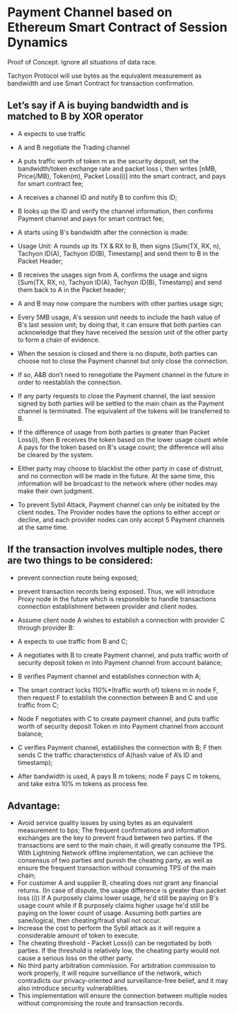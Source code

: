 # Payment Channel based on Ethereum Smart Contract of Session Dynamics 
Proof of Concept. Ignore all situations of data race.

Tachyon Protocol will use bytes as the equivalent measurement as bandwidth and use Smart Contract for transaction confirmation.

## Let’s say if A is buying bandwidth and is matched to B by XOR operator

- A expects to use traffic
- A and B negotiate the Trading channel
 - A puts traffic worth of token m as the security deposit, set the bandwidth/token exchange rate and packet loss i, then writes [nMB, Price(/MB), Token(m), Packet Loss(i)] into the smart contract, and pays for smart contract fee;
 - A receives a channel ID and notify B to confirm this ID;
 - B looks up the ID and verify the channel information, then confirms Payment channel and pays for smart contract fee;

- A starts using B's bandwidth after the connection is made:
 - Usage Unit: A rounds up its TX & RX to B, then signs [Sum(TX, RX, n), Tachyon ID(A), Tachyon ID(B), Timestamp] and send them to B in the Packet Header;
 - B receives the usages sign from A, confirms the usage and signs [Sum(TX, RX, n), Tachyon ID(A), Tachyon ID(B), Timestamp] and send them back to A in the Packet header;
 - A and B may now compare the numbers with other parties usage sign;
 - Every 5MB usage, A's session unit needs to include the hash value of B's last session unit; by doing that, it can ensure that both parties can acknowledge that they have received the session unit of the other party to form a chain of evidence.
- When the session is closed and there is no dispute, both parties can choose not to close the Payment channel but only close the connection.
 - If so, A&B don’t need to renegotiate the Payment channel in the future in order to reestablish the connection.
 - If any party requests to close the Payment channel, the last session signed by both parties will be settled to the main chain as the Payment channel is terminated. The equivalent of the tokens will be transferred to B.
 
- If the difference of usage from both parties is greater than Packet Loss(i), then B receives the token based on the lower usage count while A pays for the token based on B's usage count; the difference will also be cleared by the system.
- Either party may choose to blacklist the other party in case of distrust, and no connection will be made in the future. At the same time, this information will be broadcast to the network where other nodes may make their own judgment.
- To prevent Sybil Attack, Payment channel can only be initiated by the client nodes. The Provider nodes have the options to either accept or decline, and each provider nodes can only accept 5 Payment channels at the same time.

## If the transaction involves multiple nodes, there are two things to be considered:
- prevent connection route being exposed; 
- prevent transaction records being exposed. Thus, we will introduce Proxy node in the future which is responsible to handle transactions connection establishment between provider and client nodes.

- Assume client node A wishes to establish a connection with provider C through provider B:

- A expects to use traffic from B and C;
 - A negotiates with B to create Payment channel, and puts traffic worth of security deposit token m into Payment channel from account balance;
 - B verifies Payment channel and establishes connection with A;
 - The smart contract locks 110%*(traffic worth of) tokens m in node F, then request F to establish the connection between B and C and use traffic from C;
 - Node F negotiates with C to create payment channel, and puts traffic worth of security deposit Token m into Payment channel from account balance;
 - C verifies Payment channel, establishes the connection with B; F then sends C the traffic characteristics of A(hash value of A’s ID and timestamp);
 - After bandwidth is used, A pays B m tokens; node F pays C m tokens, and take extra 10% m tokens as process fee.


## Advantage:
- Avoid service quality issues by using bytes as an equivalent measurement to bps;
The frequent confirmations and information exchanges are the key to prevent fraud between two parties. If the transactions are sent to the main chain, it will greatly consume the TPS. With Lightning Network offline implementation, we can achieve the consensus of two parties and punish the cheating party, as well as ensure the frequent transaction without consuming TPS of the main chain;
- For customer A and supplier B, cheating does not grant any financial returns. (In case of dispute, the usage difference is greater than packet loss (i)) If A purposely claims lower usage, he'd still be paying on B's usage count while if B purposely claims higher usage he'd still be paying on the lower count of usage. Assuming both parties are sane/logical, then cheating/fraud shall not occur.
 - Increase the cost to perform the Sybil attack as it will require a considerable amount of token to execute.
 - The cheating threshold - Packet Loss(i) can be negotiated by both parties. If the threshold is relatively low, the cheating party would not cause a serious loss on the other party.
 - No third party arbitration commission. For arbitration commission to work properly, it will require surveillance of the network, which contradicts our privacy-oriented and surveillance-free belief, and it may also introduce security vulnerabilities.
 - This implementation will ensure the connection between multiple nodes without compromising the route and transaction records.
  
